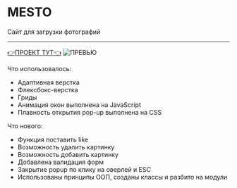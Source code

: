 # MESTO 
Сайт для загрузки фотографий

------
[:point_right:ПРОЕКТ ТУТ:point_left:](https://plushazavr.github.io/mesto/)
![ПРЕВЬЮ](https://github.com/plushazavr/IMG/blob/978209cc3d0303a6c679ab2d31bb49259012365d/image_2022-03-31_11-02-56.png)

Что использовалось: 
* Адаптивная верстка
* Флексбокс-верстка
* Гриды
* Анимация окон выполнена на JavaScript
* Плавность открытия pop-up выполнена на CSS 

Что нового: 
* Функция поставить like 
* Возможность удалить картинку
* Возможность добавить картинку
* Добавлена валидация форм
* Закрытие popup по клику на оверлей и ESC
* Использованы принципы ООП, созданы классы и разбито на модули



